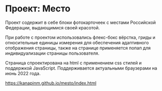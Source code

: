 # Проект: Место

Проект содержит в себе блоки фотокарточеек с местами Российской Федерации, выдающимися своей красотой.

При  работе с проектом использовались флекс-бокс вёрстка, гриды и относительные единицы измерения для обеспечения адаптивного отображения страницы, также на странице применяется попап для индивидуализации страницы пользователя.

Страница спроектирована на html с применением css стилей и поддержкой JavaScript.
Поддерживается актуальными браузерами на июнь 2022 года.

https://kanapinm.github.io/mesto/index.html 